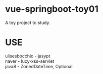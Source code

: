 # vue-springboot-toy01
A toy project to study.

# USE
ulisesbocchio - jasypt <br>
naver - lucy-xss-servlet <br>
java8 - ZonedDateTime, Optional
